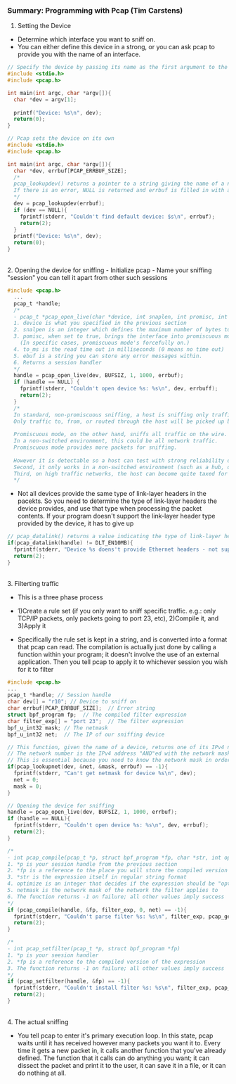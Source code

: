 ### Summary: Programming with Pcap (Tim Carstens)

1. Setting the Device
- Determine which interface you want to sniff on.
- You can either define this device in a strong, or you can ask pcap to provide you with the name of an interface.
```c
// Specify the device by passing its name as the first argument to the program
#include <stdio.h>
#include <pcap.h>

int main(int argc, char *argv[]){
  char *dev = argv[1];
  
  printf("Device: %s\n", dev);
  return(0);
}
```

```c
// Pcap sets the device on its own
#include <stdio.h>
#include <pcap.h>

int main(int argc, char *argv[]){
  char *dev, errbuf[PCAP_ERRBUF_SIZE];
  /*
  pcap_lookupdev() returns a pointer to a string giving the name of a network device.
  If there is an error, NULL is returned and errbuf is filled in with an appropriate error message
  */
  dev = pcap_lookupdev(errbuf);
  if (dev == NULL){
    fprintf(stderr, "Couldn't find default device: $s\n", errbuf);
    return(2);
  }
  printf("Device: %s\n", dev);
  return(0);
}
```

<br />
2. Opening the device for sniffing
- Initialize pcap
- Name your sniffing "session" you can tell it apart from other such sessions

```c
#include <pcap.h>
  ...
  pcap_t *handle;
  /*
  - pcap_t *pcap_open_live(char *device, int snaplen, int promisc, int to_ms, char *ebuf)
  1. device is what you specified in the previous section
  2. snalpen is an integer which defines the maximum number of bytes to be captured by pcap
  3. pomisc, when set to true, brings the interface into promiscuous mode. 
    (In specific cases, promiscuous mode's forcefully on.)
  4. to_ms is the read time out in milliseconds (0 means no time out)
  5. ebuf is a string you can store any error messages within.
  6. Returns a session handler
  */
  handle = pcap_open_live(dev, BUFSIZ, 1, 1000, errbuf);
  if (handle == NULL) {
    fprintf(stderr, "Couldn't open device %s: %s\n", dev, errbuff);
    return(2);
  }
  /*
  In standard, non-promiscuous sniffing, a host is sniffing only traffic that is directly related to it. 
  Only traffic to, from, or routed through the host will be picked up by the sniffer.
  
  Promiscuous mode, on the other hand, sniffs all traffic on the wire. 
  In a non-switched environment, this could be all network traffic. 
  Promiscuous mode provides more packets for sniffing. 
  
  However it is detectable so a host can test with strong reliability determine if another host is doing promiscuous sniffing. 
  Second, it only works in a non-switched environment (such as a hub, or a switch that is being ARP flooded). 
  Third, on high traffic networks, the host can become quite taxed for system resources.
  */
```
- Not all devices provide the same type of link-layer headers in the pacekts. So you need to determine the type of link-layer headers the device provides, and use that type when processing the packet contents. If your program doesn't support the link-layer header type provided by the device, it has to give up
```c
// pcap_datalink() returns a value indicating the type of link-layer headers
if(pcap_datalink(handle) != DLT_EN10MB){
  fprintf(stderr, "Device %s doens't provide Ethernet headers - not supported\n", dev);
  return(2);
}
```

<br />
3. Filterting traffic

- This is a three phase process

- 1)Create a rule set (if you only want to sniff specific traffic. e.g.: only TCP/IP packets, only packets going to port 23, etc), 2)Compile it, and 3)Apply it

- Specifically the rule set is kept in a string, and is converted into a format that pcap can read. The compilation is actually just done by calling a function within your program; it doesn't involve the use of an external application. Then you tell pcap to apply it to whichever session you wish for it to filter

```c
#include <pcap.h>
...
pcap_t *handle; // Session handle
char dev[] = "r10"; // Device to sniff on
char errbuf[PCAP_ERRBUF_SIZE];  // Error string
struct bpf_program fp;  // The compiled filter expression
char filter_exp[] = "port 23";  // The filter expression
bpf_u_int32 mask; // The netmask
bpf_u_int32 net;  // The IP of our sniffing device

// This function, given the name of a device, returns one of its IPv4 network numbers and corresponding network mask
// The network number is the IPv4 address "AND"ed with the network mask, so it contains only the network part of the address.
// This is essential because you need to know the network mask in order to apply the filter
if(pcap_lookupnet(dev, &net, &mask, errbuf) == -1){
  fprintf(stderr, "Can't get netmask for device %s\n", dev);
  net = 0;
  mask = 0;
}

// Opening the device for sniffing
handle = pcap_open_live(dev, BUFSIZ, 1, 1000, errbuf);
if (handle == NULL){
  fprintf(stderr, "Couldn't open device %s: %s\n", dev, errbuf);
  return(2);
}

/*
- int pcap_compile(pcap_t *p, struct bpf_program *fp, char *str, int optimize, bpf_u_int32 netmask)
1. *p is your session handle from the previous section
2. *fp is a reference to the place you will store the compiled version of your filter
3. *str is the expression itself in regular string format
4. optimize is an integer that decides if the expression should be "optimized"(0:false,1:true)
5. netmask is the network mask of the network the filter applies to
6. The function returns -1 on failure; all other values imply success
*/
if (pcap_compile(handle, &fp, filter_exp, 0, net) == -1){
  fprintf(stderr, "Couldn't parse filter %s: %s\n", filter_exp, pcap_geterr(handle));
  return(2);
}

/*
- int pcap_setfilter(pcap_t *p, struct bpf_program *fp)
1. *p is your seesion handler
2. *fp is a reference to the compiled version of the expression
3. The function returns -1 on failure; all other values imply success
*/
if (pcap_setfilter(handle, &fp) == -1){
  fprintf(stderr, "Couldn't install filter %s: %s\n", filter_exp, pcap_geterr(handle));
  return(2);
}
```


<br />
4. The actual sniffing

- You tell pcap to enter it's primary execution loop. In this state, pcap waits until it has received however many packets you want it to. Every time it gets a new packet in, it calls another function that you've already defined. The function that it calls can do anything you want; it can dissect the packet and print it to the user, it can save it in a file, or it can do nothing at all. 
